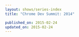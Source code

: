 ```yaml
---
layout: shows/series-index
title: "Chrome Dev Summit: 2014"

published_on: 2015-02-24
updated_on: 2015-02-24
---
```


<!-- Playlist: https://www.youtube.com/watch?v=lboyR-A1woU&list=PLOU2XLYxmsILE0KnGTKKj2SsOtxsK_y_d -->
